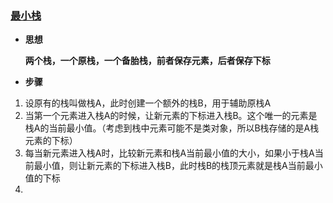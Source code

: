 ### [最小栈](https://mp.weixin.qq.com/s/tgZFwkSIhloa8tzGRYPTZw)

- **思想** 
   
   **两个栈，一个原栈，一个备胎栈，前者保存元素，后者保存下标**
   
- **步骤**
 1. 设原有的栈叫做栈A，此时创建一个额外的栈B，用于辅助原栈A
 2. 当第一个元素进入栈A的时候，让新元素的下标进入栈B。这个唯一的元素是栈A的当前最小值。（考虑到栈中元素可能不是类对象，所以B栈存储的是A栈元素的下标）
 3. 每当新元素进入栈A时，比较新元素和栈A当前最小值的大小，如果小于栈A当前最小值，则让新元素的下标进入栈B，此时栈B的栈顶元素就是栈A当前最小值的下标
 4. 